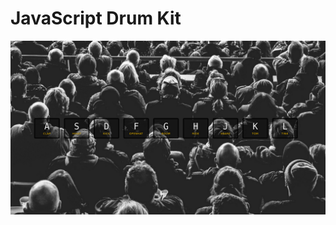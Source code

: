 # JavaScript Drum Kit

<kbd>
  <img src=".github/screenshot.png" alt="screenshot" width="800" />
</kbd>
